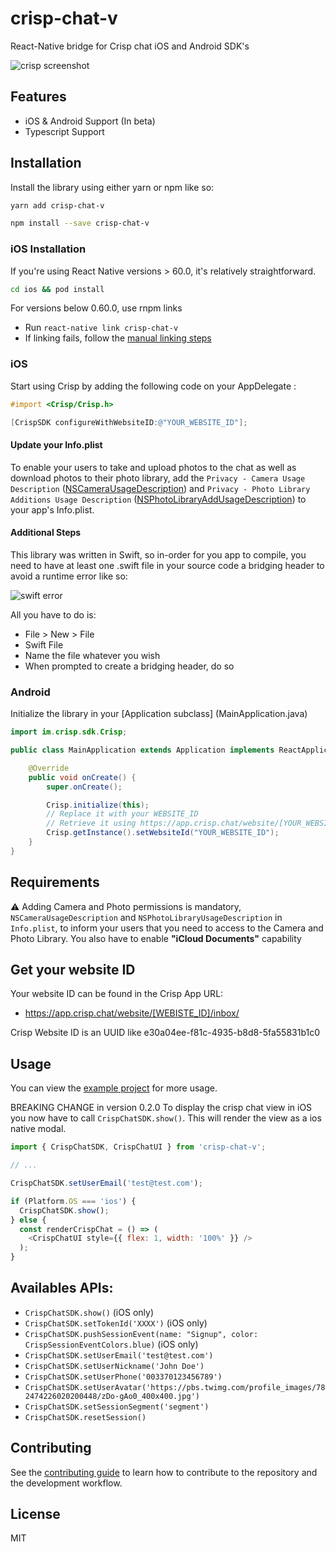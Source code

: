 # crisp-chat-v

React-Native bridge for Crisp chat iOS and Android SDK&#39;s

![crisp screenshot](./screenshot.png)

## Features

- iOS & Android Support (In beta)
- Typescript Support

## Installation

Install the library using either yarn or npm like so:

```sh
yarn add crisp-chat-v
```

```sh
npm install --save crisp-chat-v
```

### iOS Installation

If you're using React Native versions > 60.0, it's relatively straightforward.

```sh
cd ios && pod install
```

For versions below 0.60.0, use rnpm links

- Run `react-native link crisp-chat-v`
- If linking fails, follow the
  [manual linking steps](https://facebook.github.io/react-native/docs/linking-libraries-ios.html#manual-linking)

### iOS

Start using Crisp by adding the following code on your AppDelegate :

```objective-c
#import <Crisp/Crisp.h>

[CrispSDK configureWithWebsiteID:@"YOUR_WEBSITE_ID"];
```

#### Update your Info.plist

To enable your users to take and upload photos to the chat as well as download photos to their photo library, add the
`Privacy - Camera Usage Description` ([NSCameraUsageDescription](https://developer.apple.com/documentation/bundleresources/information_property_list/nscamerausagedescription)) and `Privacy - Photo Library Additions Usage Description` ([NSPhotoLibraryAddUsageDescription](https://developer.apple.com/documentation/bundleresources/information_property_list/nsphotolibraryaddusagedescription)) to your app's Info.plist.

#### Additional Steps

This library was written in Swift, so in-order for you app to compile, you need to have at least one .swift file in your source code a bridging header to avoid a runtime error like so:

![swift error](./swift-error.png)

All you have to do is:

- File > New > File
- Swift File
- Name the file whatever you wish
- When prompted to create a bridging header, do so

### Android

Initialize the library in your [Application subclass] (MainApplication.java)

```java
import im.crisp.sdk.Crisp;

public class MainApplication extends Application implements ReactApplication {

    @Override
    public void onCreate() {
        super.onCreate();

        Crisp.initialize(this);
        // Replace it with your WEBSITE_ID
        // Retrieve it using https://app.crisp.chat/website/[YOUR_WEBSITE_ID]/
        Crisp.getInstance().setWebsiteId("YOUR_WEBSITE_ID");
    }
}
```

## Requirements

⚠️ Adding Camera and Photo permissions is mandatory, `NSCameraUsageDescription` and `NSPhotoLibraryUsageDescription` in `Info.plist`, to inform your users that you need to access to the Camera and Photo Library. You also have to enable **"iCloud Documents"** capability

## Get your website ID

Your website ID can be found in the Crisp App URL:

- https://app.crisp.chat/website/[WEBISTE_ID]/inbox/

Crisp Website ID is an UUID like e30a04ee-f81c-4935-b8d8-5fa55831b1c0

## Usage

You can view the [example project](./example/src/App.tsx) for more usage.

BREAKING CHANGE in version 0.2.0
To display the crisp chat view in iOS you now have to call `CrispChatSDK.show()`. This will render the view as a ios native modal.

```js
import { CrispChatSDK, CrispChatUI } from 'crisp-chat-v';

// ...

CrispChatSDK.setUserEmail('test@test.com');

if (Platform.OS === 'ios') {
  CrispChatSDK.show();
} else {
  const renderCrispChat = () => (
    <CrispChatUI style={{ flex: 1, width: '100%' }} />
  );
}
```

## Availables APIs:

- `CrispChatSDK.show()` (iOS only)
- `CrispChatSDK.setTokenId('XXXX')` (iOS only)
- `CrispChatSDK.pushSessionEvent(name: "Signup", color: CrispSessionEventColors.blue)` (iOS only)
- `CrispChatSDK.setUserEmail('test@test.com')`
- `CrispChatSDK.setUserNickname('John Doe')`
- `CrispChatSDK.setUserPhone('003370123456789')`
- `CrispChatSDK.setUserAvatar('https://pbs.twimg.com/profile_images/782474226020200448/zDo-gAo0_400x400.jpg')`
- `CrispChatSDK.setSessionSegment('segment')`
- `CrispChatSDK.resetSession()`

## Contributing

See the [contributing guide](CONTRIBUTING.md) to learn how to contribute to the repository and the development workflow.

## License

MIT
